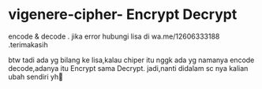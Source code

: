 # vigenere-cipher- Encrypt Decrypt
encode &amp; decode . jika error hubungi lisa di wa.me/12606333188 .terimakasih


btw tadi ada yg bilang ke lisa,kalau chiper itu nggk ada yg namanya encode decode,adanya itu Encrypt sama Decrypt.
jadi,nanti didalam sc nya kalian ubah sendiri yh💐
